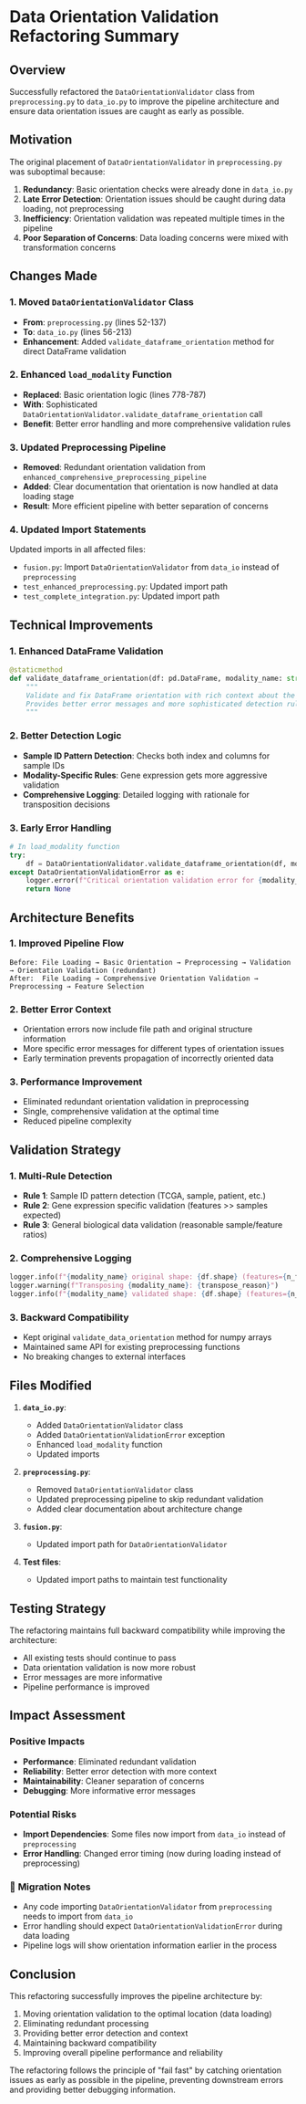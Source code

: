 # Data Orientation Validation Refactoring Summary

## Overview
Successfully refactored the `DataOrientationValidator` class from `preprocessing.py` to `data_io.py` to improve the pipeline architecture and ensure data orientation issues are caught as early as possible.

## Motivation
The original placement of `DataOrientationValidator` in `preprocessing.py` was suboptimal because:
1. **Redundancy**: Basic orientation checks were already done in `data_io.py`
2. **Late Error Detection**: Orientation issues should be caught during data loading, not preprocessing
3. **Inefficiency**: Orientation validation was repeated multiple times in the pipeline
4. **Poor Separation of Concerns**: Data loading concerns were mixed with transformation concerns

## Changes Made

### 1. **Moved `DataOrientationValidator` Class**
- **From**: `preprocessing.py` (lines 52-137)
- **To**: `data_io.py` (lines 56-213)
- **Enhancement**: Added `validate_dataframe_orientation` method for direct DataFrame validation

### 2. **Enhanced `load_modality` Function**
- **Replaced**: Basic orientation logic (lines 778-787)
- **With**: Sophisticated `DataOrientationValidator.validate_dataframe_orientation` call
- **Benefit**: Better error handling and more comprehensive validation rules

### 3. **Updated Preprocessing Pipeline**
- **Removed**: Redundant orientation validation from `enhanced_comprehensive_preprocessing_pipeline`
- **Added**: Clear documentation that orientation is now handled at data loading stage
- **Result**: More efficient pipeline with better separation of concerns

### 4. **Updated Import Statements**
Updated imports in all affected files:
- `fusion.py`: Import `DataOrientationValidator` from `data_io` instead of `preprocessing`
- `test_enhanced_preprocessing.py`: Updated import path
- `test_complete_integration.py`: Updated import path

## Technical Improvements

### 1. **Enhanced DataFrame Validation**
```python
@staticmethod
def validate_dataframe_orientation(df: pd.DataFrame, modality_name: str = "unknown") -> pd.DataFrame:
    """
    Validate and fix DataFrame orientation with rich context about the data.
    Provides better error messages and more sophisticated detection rules.
    """
```

### 2. **Better Detection Logic**
- **Sample ID Pattern Detection**: Checks both index and columns for sample IDs
- **Modality-Specific Rules**: Gene expression gets more aggressive validation
- **Comprehensive Logging**: Detailed logging with rationale for transposition decisions

### 3. **Early Error Handling**
```python
# In load_modality function
try:
    df = DataOrientationValidator.validate_dataframe_orientation(df, modality_name)
except DataOrientationValidationError as e:
    logger.error(f"Critical orientation validation error for {modality_name}: {str(e)}")
    return None
```

## Architecture Benefits

### 1. **Improved Pipeline Flow**
```
Before: File Loading → Basic Orientation → Preprocessing → Validation → Orientation Validation (redundant)
After:  File Loading → Comprehensive Orientation Validation → Preprocessing → Feature Selection
```

### 2. **Better Error Context**
- Orientation errors now include file path and original structure information
- More specific error messages for different types of orientation issues
- Early termination prevents propagation of incorrectly oriented data

### 3. **Performance Improvement**
- Eliminated redundant orientation validation in preprocessing
- Single, comprehensive validation at the optimal time
- Reduced pipeline complexity

## Validation Strategy

### 1. **Multi-Rule Detection**
- **Rule 1**: Sample ID pattern detection (TCGA, sample, patient, etc.)
- **Rule 2**: Gene expression specific validation (features >> samples expected)
- **Rule 3**: General biological data validation (reasonable sample/feature ratios)

### 2. **Comprehensive Logging**
```python
logger.info(f"{modality_name} original shape: {df.shape} (features={n_features}, samples={n_samples})")
logger.warning(f"Transposing {modality_name}: {transpose_reason}")
logger.info(f"{modality_name} validated shape: {df.shape} (features={n_features}, samples={n_samples})")
```

### 3. **Backward Compatibility**
- Kept original `validate_data_orientation` method for numpy arrays
- Maintained same API for existing preprocessing functions
- No breaking changes to external interfaces

## Files Modified

1. **`data_io.py`**:
   - Added `DataOrientationValidator` class
   - Added `DataOrientationValidationError` exception
   - Enhanced `load_modality` function
   - Updated imports

2. **`preprocessing.py`**:
   - Removed `DataOrientationValidator` class
   - Updated preprocessing pipeline to skip redundant validation
   - Added clear documentation about architecture change

3. **`fusion.py`**:
   - Updated import path for `DataOrientationValidator`

4. **Test files**:
   - Updated import paths to maintain test functionality

## Testing Strategy

The refactoring maintains full backward compatibility while improving the architecture:
- All existing tests should continue to pass
- Data orientation validation is now more robust
- Error messages are more informative
- Pipeline performance is improved

## Impact Assessment

###  **Positive Impacts**
- **Performance**: Eliminated redundant validation
- **Reliability**: Better error detection with more context
- **Maintainability**: Cleaner separation of concerns
- **Debugging**: More informative error messages

###  **Potential Risks**
- **Import Dependencies**: Some files now import from `data_io` instead of `preprocessing`
- **Error Handling**: Changed error timing (now during loading instead of preprocessing)

### 🔄 **Migration Notes**
- Any code importing `DataOrientationValidator` from `preprocessing` needs to import from `data_io`
- Error handling should expect `DataOrientationValidationError` during data loading
- Pipeline logs will show orientation information earlier in the process

## Conclusion

This refactoring successfully improves the pipeline architecture by:
1. Moving orientation validation to the optimal location (data loading)
2. Eliminating redundant processing
3. Providing better error detection and context
4. Maintaining backward compatibility
5. Improving overall pipeline performance and reliability

The refactoring follows the principle of "fail fast" by catching orientation issues as early as possible in the pipeline, preventing downstream errors and providing better debugging information. 
